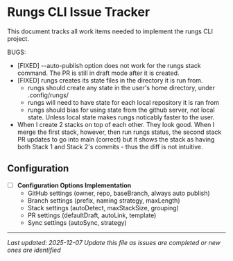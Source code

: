 # Rungs CLI Issue Tracker

This document tracks all work items needed to implement the rungs CLI project.

BUGS:
- [FIXED] --auto-publish option does not work for the rungs stack command. The PR is still in draft mode after it is created.
- [FIXED] rungs creates its state files in the directory it is run from.
  - rungs should create any state in the user's home directory, under .config/rungs/<state>
  - rungs will need to have state for each local repository it is ran from
  - rungs should bias for using state from the github server, not local state. Unless local state makes rungs noticably faster to the user. 
- When I create 2 stacks on top of each other. They look good. When I merge the first stack, however, then run rungs status, the second stack PR updates to go into main (correct) but it shows the stack as having both Stack 1 and Stack 2's commits - thus the diff is not intuitive.

## Configuration

- [ ] **Configuration Options Implementation**
  - GitHub settings (owner, repo, baseBranch, always auto publish)
  - Branch settings (prefix, naming strategy, maxLength)
  - Stack settings (autoDetect, maxStackSize, grouping)
  - PR settings (defaultDraft, autoLink, template)
  - Sync settings (autoSync, strategy)

---

*Last updated: 2025-12-07*
*Update this file as issues are completed or new ones are identified*
